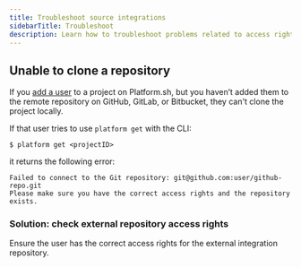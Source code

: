 ```yaml
---
title: Troubleshoot source integrations
sidebarTitle: Troubleshoot
description: Learn how to troubleshoot problems related to access rights when cloning repositories.
---
```


## Unable to clone a repository

If you [add a user](/administration/users.md#add-a-user-to-a-project) to a project on Platform.sh,
but you haven’t added them to the remote repository on GitHub, GitLab, or Bitbucket,
they can't clone the project locally.

If that user tries to use `platform get` with the CLI:
```
$ platform get <projectID>
```
it returns the following error:

```
Failed to connect to the Git repository: git@github.com:user/github-repo.git
Please make sure you have the correct access rights and the repository exists.
```

### Solution: check external repository access rights

Ensure the user has the correct access rights for the external integration repository.
